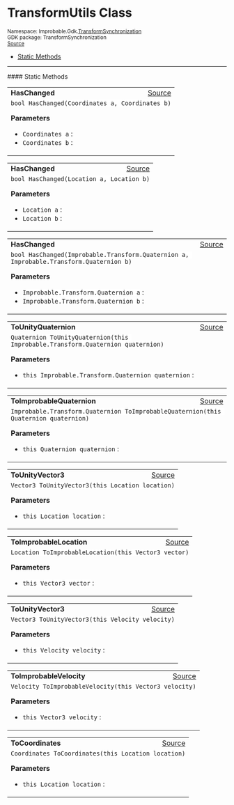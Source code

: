 
# TransformUtils Class
<sup>
Namespace: Improbable.Gdk.<a href="{{urlRoot}}/api/transform-synchronization-index">TransformSynchronization</a><br/>
GDK package: TransformSynchronization<br/>
<a href="https://www.github.com/spatialos/gdk-for-unity/blob/b136dc2b/workers/unity/Packages/com.improbable.gdk.transformsynchronization/TransformUtils.cs/#L7">Source</a>
<style>
a code {
                    padding: 0em 0.25em!important;
}
code {
                    background-color: #ffffff!important;
}
</style>
</sup>
<nav id="pageToc" class="page-toc"><ul><li><a href="#static-methods">Static Methods</a>
</ul></nav>











</p>
<hr style="width:100%; border-top-color:#d8d8d8" />
#### Static Methods


</p>




<table width="100%">
    <tr>
        <td style="border-right:none"><b>HasChanged</b></td>
        <td style="border-left:none; text-align:right"><a href="https://www.github.com/spatialos/gdk-for-unity/blob/b136dc2b/workers/unity/Packages/com.improbable.gdk.transformsynchronization/TransformUtils.cs/#L10">Source</a></td>
    </tr>
    <tr>
        <td colspan="2">
<code>bool HasChanged(Coordinates a, Coordinates b)</code></p>



</p>

<b>Parameters</b>

<ul>
<li><code>Coordinates a</code> : </li>
<li><code>Coordinates b</code> : </li>
</ul>





</td>
    </tr>
</table>


<table width="100%">
    <tr>
        <td style="border-right:none"><b>HasChanged</b></td>
        <td style="border-left:none; text-align:right"><a href="https://www.github.com/spatialos/gdk-for-unity/blob/b136dc2b/workers/unity/Packages/com.improbable.gdk.transformsynchronization/TransformUtils.cs/#L16">Source</a></td>
    </tr>
    <tr>
        <td colspan="2">
<code>bool HasChanged(Location a, Location b)</code></p>



</p>

<b>Parameters</b>

<ul>
<li><code>Location a</code> : </li>
<li><code>Location b</code> : </li>
</ul>





</td>
    </tr>
</table>


<table width="100%">
    <tr>
        <td style="border-right:none"><b>HasChanged</b></td>
        <td style="border-left:none; text-align:right"><a href="https://www.github.com/spatialos/gdk-for-unity/blob/b136dc2b/workers/unity/Packages/com.improbable.gdk.transformsynchronization/TransformUtils.cs/#L22">Source</a></td>
    </tr>
    <tr>
        <td colspan="2">
<code>bool HasChanged(Improbable.Transform.Quaternion a, Improbable.Transform.Quaternion b)</code></p>



</p>

<b>Parameters</b>

<ul>
<li><code>Improbable.Transform.Quaternion a</code> : </li>
<li><code>Improbable.Transform.Quaternion b</code> : </li>
</ul>





</td>
    </tr>
</table>


<table width="100%">
    <tr>
        <td style="border-right:none"><b>ToUnityQuaternion</b></td>
        <td style="border-left:none; text-align:right"><a href="https://www.github.com/spatialos/gdk-for-unity/blob/b136dc2b/workers/unity/Packages/com.improbable.gdk.transformsynchronization/TransformUtils.cs/#L27">Source</a></td>
    </tr>
    <tr>
        <td colspan="2">
<code>Quaternion ToUnityQuaternion(this Improbable.Transform.Quaternion quaternion)</code></p>



</p>

<b>Parameters</b>

<ul>
<li><code>this Improbable.Transform.Quaternion quaternion</code> : </li>
</ul>





</td>
    </tr>
</table>


<table width="100%">
    <tr>
        <td style="border-right:none"><b>ToImprobableQuaternion</b></td>
        <td style="border-left:none; text-align:right"><a href="https://www.github.com/spatialos/gdk-for-unity/blob/b136dc2b/workers/unity/Packages/com.improbable.gdk.transformsynchronization/TransformUtils.cs/#L32">Source</a></td>
    </tr>
    <tr>
        <td colspan="2">
<code>Improbable.Transform.Quaternion ToImprobableQuaternion(this Quaternion quaternion)</code></p>



</p>

<b>Parameters</b>

<ul>
<li><code>this Quaternion quaternion</code> : </li>
</ul>





</td>
    </tr>
</table>


<table width="100%">
    <tr>
        <td style="border-right:none"><b>ToUnityVector3</b></td>
        <td style="border-left:none; text-align:right"><a href="https://www.github.com/spatialos/gdk-for-unity/blob/b136dc2b/workers/unity/Packages/com.improbable.gdk.transformsynchronization/TransformUtils.cs/#L38">Source</a></td>
    </tr>
    <tr>
        <td colspan="2">
<code>Vector3 ToUnityVector3(this Location location)</code></p>



</p>

<b>Parameters</b>

<ul>
<li><code>this Location location</code> : </li>
</ul>





</td>
    </tr>
</table>


<table width="100%">
    <tr>
        <td style="border-right:none"><b>ToImprobableLocation</b></td>
        <td style="border-left:none; text-align:right"><a href="https://www.github.com/spatialos/gdk-for-unity/blob/b136dc2b/workers/unity/Packages/com.improbable.gdk.transformsynchronization/TransformUtils.cs/#L43">Source</a></td>
    </tr>
    <tr>
        <td colspan="2">
<code>Location ToImprobableLocation(this Vector3 vector)</code></p>



</p>

<b>Parameters</b>

<ul>
<li><code>this Vector3 vector</code> : </li>
</ul>





</td>
    </tr>
</table>


<table width="100%">
    <tr>
        <td style="border-right:none"><b>ToUnityVector3</b></td>
        <td style="border-left:none; text-align:right"><a href="https://www.github.com/spatialos/gdk-for-unity/blob/b136dc2b/workers/unity/Packages/com.improbable.gdk.transformsynchronization/TransformUtils.cs/#L48">Source</a></td>
    </tr>
    <tr>
        <td colspan="2">
<code>Vector3 ToUnityVector3(this Velocity velocity)</code></p>



</p>

<b>Parameters</b>

<ul>
<li><code>this Velocity velocity</code> : </li>
</ul>





</td>
    </tr>
</table>


<table width="100%">
    <tr>
        <td style="border-right:none"><b>ToImprobableVelocity</b></td>
        <td style="border-left:none; text-align:right"><a href="https://www.github.com/spatialos/gdk-for-unity/blob/b136dc2b/workers/unity/Packages/com.improbable.gdk.transformsynchronization/TransformUtils.cs/#L53">Source</a></td>
    </tr>
    <tr>
        <td colspan="2">
<code>Velocity ToImprobableVelocity(this Vector3 velocity)</code></p>



</p>

<b>Parameters</b>

<ul>
<li><code>this Vector3 velocity</code> : </li>
</ul>





</td>
    </tr>
</table>


<table width="100%">
    <tr>
        <td style="border-right:none"><b>ToCoordinates</b></td>
        <td style="border-left:none; text-align:right"><a href="https://www.github.com/spatialos/gdk-for-unity/blob/b136dc2b/workers/unity/Packages/com.improbable.gdk.transformsynchronization/TransformUtils.cs/#L58">Source</a></td>
    </tr>
    <tr>
        <td colspan="2">
<code>Coordinates ToCoordinates(this Location location)</code></p>



</p>

<b>Parameters</b>

<ul>
<li><code>this Location location</code> : </li>
</ul>





</td>
    </tr>
</table>







